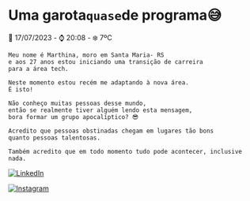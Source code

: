 # Uma garota`quase`de programa😅
 
 📅 17/07/2023  - ⌚ 20:08  - ❄️ 7ºC



```
Meu nome é Marthina, moro em Santa Maria- RS
e aos 27 anos estou iniciando uma transição de carreira
para a área tech.

Neste momento estou recém me adaptando à nova área.
É isto!

```
```
Não conheço muitas pessoas desse mundo,
então se realmente tiver alguém lendo esta mensagem,
bora formar um grupo apocalíptico? 😎
```
```
Acredito que pessoas obstinadas chegam em lugares tão bons 
quanto pessoas talentosas.

Também acredito que em todo momento tudo pode acontecer, inclusive nada.

```

[![LinkedIn](https://img.shields.io/badge/LinkedIn-000?style=for-the-badge&logo=linkedin&logoColor=0E76A8)](https://www.linkedin.com/in/marthina-militz-pereira-08b19a237/)

[![Instagram](https://img.shields.io/badge/Instagram-000?style=for-the-badge&logo=instagram)](https://www.instagram.com/offthina/)